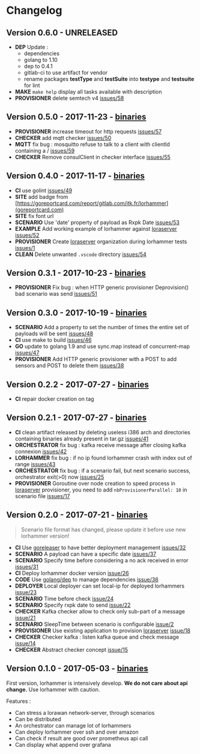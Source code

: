 # Changelog

## Version 0.6.0 - UNRELEASED

* **DEP** Update :
  * dependencies
  * golang to 1.10
  * dep to 0.4.1
  * gitlab-ci to use artifact for vendor
  * rename packages **testType** and **testSuite** into **testype** and **testsuite** for lint
* **MAKE** `make help` display all tasks available with description
* **PROVISIONER** delete semtech v4 [issues/58](https://gitlab.com/itk.fr/lorhammer/issues/58)

## Version 0.5.0 - 2017-11-23 - [binaries](https://gitlab.com/itk.fr/lorhammer/tags/0.5.0)

* **PROVISIONER** increase timeout for http requests [issues/57](https://gitlab.com/itk.fr/lorhammer/issues/57)
* **CHECKER** add mqtt checker [issues/50](https://gitlab.com/itk.fr/lorhammer/issues/50)
* **MQTT** fix bug : mosquitto refuse to talk to a client with clientId containing a / [issues/59](https://gitlab.com/itk.fr/lorhammer/issues/59)
* **CHECKER** Remove consulClient in checker interface [issues/55](https://gitlab.com/itk.fr/lorhammer/issues/55)

## Version 0.4.0 - 2017-11-17 - [binaries](https://gitlab.com/itk.fr/lorhammer/tags/0.4.0)

* **CI** use golint [issues/49](https://gitlab.com/itk.fr/lorhammer/issues/49)
* **SITE** add badge from [https://goreportcard.com/report/gitlab.com/itk.fr/lorhammer](goreportcard.com)
* **SITE** fix font url
* **SCENARIO** Use 'date' property of payload as Rxpk Date [issues/53](https://gitlab.com/itk.fr/lorhammer/issues/53)
* **EXAMPLE** Add working example of lorhammer against [loraserver](https://www.loraserver.io/) [issues/52](https://gitlab.com/itk.fr/lorhammer/issues/52)
* **PROVISIONER** Create [loraserver](https://www.loraserver.io/) organization during lorhammer tests [issues/1](https://gitlab.com/itk.fr/lorhammer/issues/1)
* **CLEAN** Delete unwanted `.vscode` directory [issues/54](https://gitlab.com/itk.fr/lorhammer/issues/54)

## Version 0.3.1 - 2017-10-23 - [binaries](https://gitlab.com/itk.fr/lorhammer/tags/0.3.1)

* **PROVISIONER** Fix bug : when HTTP generic provisioner Deprovision() bad scenario was send [issues/51](https://gitlab.com/itk.fr/lorhammer/issues/51)

## Version 0.3.0 - 2017-10-19 - [binaries](https://gitlab.com/itk.fr/lorhammer/tags/0.3.0)

* **SCENARIO** Add a property to set the number of times the entire set of payloads will be sent [issues/48](https://gitlab.com/itk.fr/lorhammer/issues/48)
* **CI** use make to build [issues/46](https://gitlab.com/itk.fr/lorhammer/issues/46)
* **GO** update to golang 1.9 and use sync.map instead of concurrent-map [issues/47](https://gitlab.com/itk.fr/lorhammer/issues/47)
* **PROVISIONER** Add HTTP generic provisioner with a POST to add sensors and POST to delete them [issues/38](https://gitlab.com/itk.fr/lorhammer/issues/38)

## Version 0.2.2 - 2017-07-27 - [binaries](https://gitlab.com/itk.fr/lorhammer/tags/0.2.2)

* **CI** repair docker creation on tag

## Version 0.2.1 - 2017-07-27 - [binaries](https://gitlab.com/itk.fr/lorhammer/tags/0.2.1)

* **CI** clean artifact released by deleting useless i386 arch and directories containing binaries already present in tar.gz [issues/41](https://gitlab.com/itk.fr/lorhammer/issues/41)
* **ORCHESTRATOR** fix bug : kafka receive message after closing kafka connexion [issues/42](https://gitlab.com/itk.fr/lorhammer/issues/42)
* **LORHAMMER** fix bug : if no ip found lorhammer crash with index out of range [issues/43](https://gitlab.com/itk.fr/lorhammer/issues/43)
* **ORCHESTRATOR** fix bug : if a scenario fail, but next scenario success, orchestrator exit(>0) now [issues/25](https://gitlab.com/itk.fr/lorhammer/issues/25)
* **PROVISIONER** Goroutine over node creation to speed process in [loraserver](https://www.loraserver.io/) provisioner, you need to add `nbProvisionerParallel: 10` in scenario file [issues/17](https://gitlab.com/itk.fr/lorhammer/issues/17)

## Version 0.2.0 - 2017-07-21 - [binaries](https://gitlab.com/itk.fr/lorhammer/tags/0.2.0)

> Scenario file format has changed, please update it before use new lorhammer version!

* **CI** Use [goreleaser](https://github.com/goreleaser/goreleaser) to have better deployment management [issues/32](https://gitlab.com/itk.fr/lorhammer/issues/32)
* **SCENARIO** A payload can have a specific date [issues/37](https://gitlab.com/itk.fr/lorhammer/issues/37)
* **SCENARIO** Specify time before considering a no ack received in error [issues/31](https://gitlab.com/itk.fr/lorhammer/issues/31)
* **CI** Deploy lorhammer docker version [issue/26](https://gitlab.com/itk.fr/lorhammer/issues/26)
* **CODE** Use [golang/dep](https://github.com/golang/dep) to manage dependencies [issue/36](https://gitlab.com/itk.fr/lorhammer/issues/36)
* **DEPLOYER** Local deployer can set local-ip for deployed lorhammers [issue/23](https://gitlab.com/itk.fr/lorhammer/issues/23)
* **SCENARIO** Time before check [issue/24](https://gitlab.com/itk.fr/lorhammer/issues/24)
* **SCENARIO** Specify rxpk date to send [issue/22](https://gitlab.com/itk.fr/lorhammer/issues/22)
* **CHECKER** Kafka checker allow to check only sub-part of a message [issue/21](https://gitlab.com/itk.fr/lorhammer/issues/21)
* **SCENARIO** SleepTime between scenario is configurable [issue/2](https://gitlab.com/itk.fr/lorhammer/issues/2)
* **PROVISIONER** Use existing application to provision [loraserver](https://www.loraserver.io/) [issue/18](https://gitlab.com/itk.fr/lorhammer/issues/18)
* **CHECKER** Checker kafka : listen kafka queue and check message [issue/14](https://gitlab.com/itk.fr/lorhammer/issues/14)
* **CHECKER** Abstract checker concept [issue/15](https://gitlab.com/itk.fr/lorhammer/issues/15)

## Version 0.1.0 - 2017-05-03 - [binaries](https://gitlab.com/itk.fr/lorhammer/tags/0.1.0)

First version, lorhammer is intensively develop. **We do not care about api change.** Use lorhammer with caution.

Features :

* Can stress a lorawan network-server, through scenarios
* Can be distributed
* An orchestrator can manage lot of lorhammers
* Can deploy lorhammer over ssh and over amazon
* Can check if result are good over prometheus api call
* Can display what append over grafana